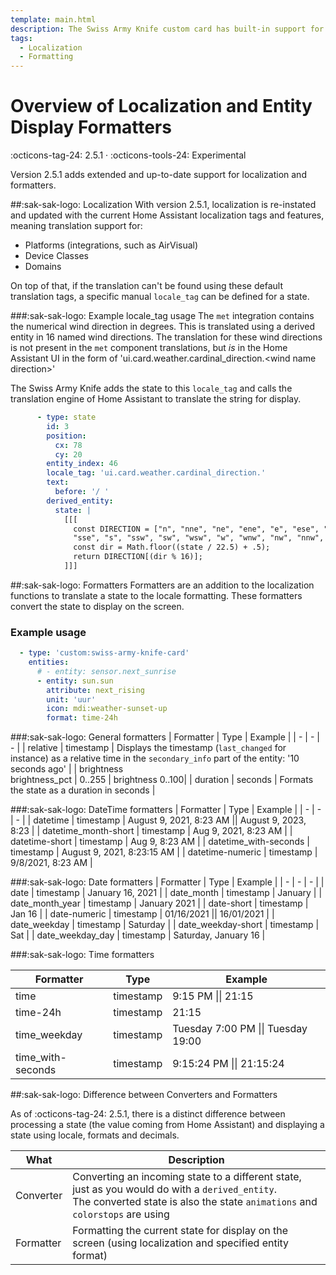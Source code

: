 ```yaml
---
template: main.html
description: The Swiss Army Knife custom card has built-in support for Theming, color swatches and color palettes. This support is aimed to re-use colors with support for light and dark modes.
tags:
  - Localization
  - Formatting
---
```

<!-- GT/GL -->
# Overview of Localization and Entity Display Formatters
:octicons-tag-24: 2.5.1 · :octicons-tools-24: Experimental

Version 2.5.1 adds extended and up-to-date support for localization and formatters.

##:sak-sak-logo: Localization
With version 2.5.1, localization is re-instated and updated with the current Home Assistant localization tags and features, meaning translation support for:
- Platforms (integrations, such as AirVisual)
- Device Classes
- Domains

On top of that, if the translation can't be found using these default translation tags, a specific manual `locale_tag` can be defined for a state.

###:sak-sak-logo: Example locale_tag usage
The `met` integration contains the numerical wind direction in degrees. This is translated using a derived entity in 16 named wind directions. The translation for these wind directions is not present in the `met` component translations, but _is_ in the Home Assistant UI in the form of 'ui.card.weather.cardinal_direction.<wind name direction\>'

The Swiss Army Knife adds the state to this `locale_tag` and calls the translation engine of Home Assistant to translate the string for display.

```yaml linenums="1" title="From (updated) view-sake1.yml" hl_lines="8"
      - type: state
        id: 3
        position:
          cx: 78
          cy: 20
        entity_index: 46
        locale_tag: 'ui.card.weather.cardinal_direction.'
        text:
          before: '/ '
        derived_entity:
          state: |
            [[[
              const DIRECTION = ["n", "nne", "ne", "ene", "e", "ese", "se",
              "sse", "s", "ssw", "sw", "wsw", "w", "wnw", "nw", "nnw", ];
              const dir = Math.floor((state / 22.5) + .5);
              return DIRECTION[(dir % 16)];
            ]]]
```

##:sak-sak-logo: Formatters
Formatters are an addition to the localization functions to translate a state to the locale formatting. These formatters convert the state to display on the screen.

### Example usage

```yaml linenums="1" title="From (updated) view-sake1.yml" hl_lines="8"
  - type: 'custom:swiss-army-knife-card'
    entities:
      # - entity: sensor.next_sunrise
      - entity: sun.sun
        attribute: next_rising
        unit: 'uur'
        icon: mdi:weather-sunset-up
        format: time-24h
```

###:sak-sak-logo: General formatters
| Formatter | Type | Example |
| - | - | - |
| relative | timestamp | Displays the timestamp (`last_changed` for instance) as a relative time in the `secondary_info` part of the entity: '10 seconds ago' |
| brightness <br>brightness_pct | 0..255 | brightness 0..100|
| duration | seconds | Formats the state as a duration in seconds |

###:sak-sak-logo: DateTime formatters
| Formatter | Type | Example |
| - | - | - |
| datetime | timestamp | August 9, 2021, 8:23 AM \|\| August 9, 2023, 8:23 |
| datetime_month-short | timestamp | Aug 9, 2021, 8:23 AM |
| datetime-short | timestamp | Aug 9, 8:23 AM |
| datetime_with-seconds | timestamp | August 9, 2021, 8:23:15 AM |
| datetime-numeric | timestamp | 9/8/2021, 8:23 AM |

###:sak-sak-logo: Date formatters
| Formatter | Type | Example |
| - | - | - |
| date | timestamp | January 16, 2021 |
| date_month | timestamp | January |
| date_month_year | timestamp | January 2021 |
| date-short | timestamp | Jan 16 |
| date-numeric | timestamp | 01/16/2021 \|\| 16/01/2021 |
| date_weekday | timestamp | Saturday |
| date_weekday-short | timestamp | Sat  |
| date_weekday_day | timestamp | Saturday, January 16 |

###:sak-sak-logo: Time formatters

| Formatter | Type | Example |
| - | - | - |
| time | timestamp | 9:15 PM \|\| 21:15 |
| time-24h | timestamp | 21:15 |
| time_weekday | timestamp | Tuesday 7:00 PM \|\| Tuesday 19:00 |
| time_with-seconds | timestamp | 9:15:24 PM \|\| 21:15:24 |


##:sak-sak-logo: Difference between Converters and Formatters

As of :octicons-tag-24: 2.5.1, there is a distinct difference between processing a state (the value coming from Home Assistant) and displaying a state using locale, formats and decimals.

| What | Description |
| - | - |
| Converter | Converting an incoming state to a different state, just as you would do with a `derived_entity`. <br>The converted state is also the state `animations` and `colorstops` are using |
| Formatter | Formatting the current state for display on the screen (using localization and specified entity format) |
